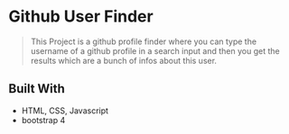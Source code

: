 # Github User Finder

> This Project is a github profile finder where you can type the username of a github profile in a search input and then you get the results which are a bunch of infos about this user.

## Built With

- HTML, CSS, Javascript
- bootstrap 4
